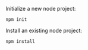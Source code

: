 Initialize a new node project:

```npm init```


Install an existing node project:

```npm install```


